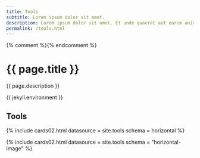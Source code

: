 ```yaml
---
title: Tools
subtitle: Lorem ipsum dolor sit amet.
description: Lorem ipsum dolor sit amet. Et unde quaerat aut earum animi aut explicabo saepe qui quibusdam accusamus ut velit asperiores vel natus temporibus. Qui sapiente saepe qui totam saepe est suscipit quia vel error provident cum omnis eius aut galisum rem nulla dolor? Qui internos voluptas est nulla odit est temporibus expedita eos quidem cumque. Ea voluptates eligendi quo rerum libero et molestiae harum vel fugit magni et cupiditate optio At quia consequuntur ut exercitationem laboriosam. Cum blanditiis voluptatibus At amet sunt At quia deleniti id quibusdam neque ut odio placeat.
permalink: /tools.html
---
```


{% comment %}<!-- v1.2.121 pages/home/tools.md-->{% endcomment %}

# {{ page.title }} 

{{ page.description }}

{{ jekyll.environment }}

## Tools

{% include cards02.html datasource = site.tools schema = horizontal %}

{% include cards02.html datasource = site.tools schema = "horizontal-image"  %}
